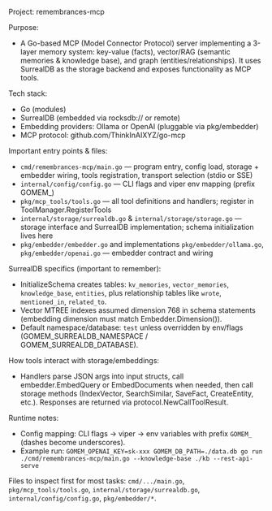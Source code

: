 Project: remembrances-mcp

Purpose:
- A Go-based MCP (Model Connector Protocol) server implementing a 3-layer memory system: key-value (facts), vector/RAG (semantic memories & knowledge base), and graph (entities/relationships). It uses SurrealDB as the storage backend and exposes functionality as MCP tools.

Tech stack:
- Go (modules)
- SurrealDB (embedded via rocksdb:// or remote)
- Embedding providers: Ollama or OpenAI (pluggable via pkg/embedder)
- MCP protocol: github.com/ThinkInAIXYZ/go-mcp

Important entry points & files:
- `cmd/remembrances-mcp/main.go` — program entry, config load, storage + embedder wiring, tools registration, transport selection (stdio or SSE)
- `internal/config/config.go` — CLI flags and viper env mapping (prefix GOMEM_)
- `pkg/mcp_tools/tools.go` — all tool definitions and handlers; register in ToolManager.RegisterTools
- `internal/storage/surrealdb.go` & `internal/storage/storage.go` — storage interface and SurrealDB implementation; schema initialization lives here
- `pkg/embedder/embedder.go` and implementations `pkg/embedder/ollama.go`, `pkg/embedder/openai.go` — embedder contract and wiring

SurrealDB specifics (important to remember):
- InitializeSchema creates tables: `kv_memories`, `vector_memories`, `knowledge_base`, `entities`, plus relationship tables like `wrote`, `mentioned_in`, `related_to`.
- Vector MTREE indexes assumed dimension 768 in schema statements (embedding dimension must match Embedder.Dimension()).
- Default namespace/database: `test` unless overridden by env/flags (GOMEM_SURREALDB_NAMESPACE / GOMEM_SURREALDB_DATABASE).

How tools interact with storage/embeddings:
- Handlers parse JSON args into input structs, call embedder.EmbedQuery or EmbedDocuments when needed, then call storage methods (IndexVector, SearchSimilar, SaveFact, CreateEntity, etc.). Responses are returned via protocol.NewCallToolResult.

Runtime notes:
- Config mapping: CLI flags -> viper -> env variables with prefix `GOMEM_` (dashes become underscores).
- Example run: `GOMEM_OPENAI_KEY=sk-xxx GOMEM_DB_PATH=./data.db go run ./cmd/remembrances-mcp/main.go --knowledge-base ./kb --rest-api-serve`

Files to inspect first for most tasks: `cmd/.../main.go`, `pkg/mcp_tools/tools.go`, `internal/storage/surrealdb.go`, `internal/config/config.go`, `pkg/embedder/*`.